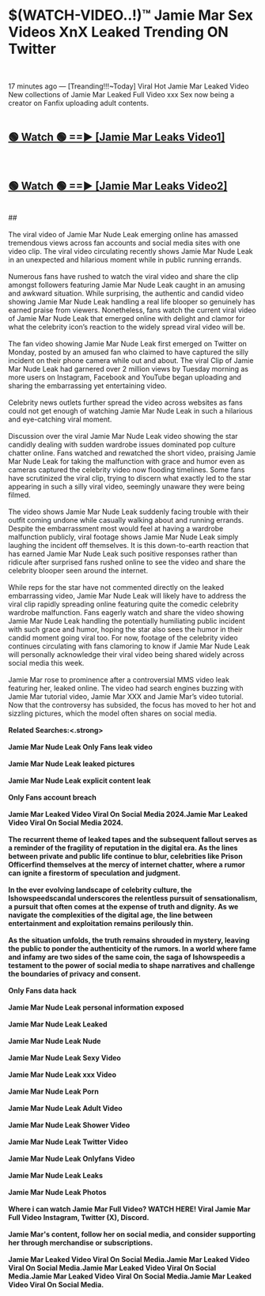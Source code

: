 # $(WATCH-VIDEO..!)™ Jamie Mar Sex Videos XnX Leaked Trending ON Twitter<br>
<br>

17 minutes ago — [Treanding!!!~Today] Viral Hot Jamie Mar Leaked Video New collections of Jamie Mar Leaked Full Video xxx Sex now being a creator on Fanfix uploading adult contents.
<br>
 <br>

##  <a href="https://best2vid.blogspot.com?title=Jamie_Mar">🟢 Watch 🟢 ==► [Jamie Mar Leaks Video1]</a><br>
  <br>

##  <a href="https://best2vid.blogspot.com?title=Jamie_Mar">🟢 Watch 🟢 ==► [Jamie Mar Leaks Video2]</a><br>
  <br>
  ##
  <br>
  <br>
The viral video of Jamie Mar Nude Leak emerging online has amassed tremendous views across fan accounts and social media sites with one video clip. The viral video circulating recently shows Jamie Mar Nude Leak in an unexpected and hilarious moment while in public running errands.
<br><br>
Numerous fans have rushed to watch the viral video and share the clip amongst followers featuring Jamie Mar Nude Leak caught in an amusing and awkward situation. While surprising, the authentic and candid video showing Jamie Mar Nude Leak handling a real life blooper so genuinely has earned praise from viewers. Nonetheless, fans watch the current viral video of Jamie Mar Nude Leak that emerged online with delight and clamor for what the celebrity icon’s reaction to the widely spread viral video will be.
<br><br>
The fan video showing Jamie Mar Nude Leak first emerged on Twitter on Monday, posted by an amused fan who claimed to have captured the silly incident on their phone camera while out and about. The viral Clip of Jamie Mar Nude Leak had garnered over 2 million views by Tuesday morning as more users on Instagram, Facebook and YouTube began uploading and sharing the embarrassing yet entertaining video.
<br><br>
Celebrity news outlets further spread the video across websites as fans could not get enough of watching Jamie Mar Nude Leak in such a hilarious and eye-catching viral moment.
<br><br>
Discussion over the viral Jamie Mar Nude Leak video showing the star candidly dealing with sudden wardrobe issues dominated pop culture chatter online. Fans watched and rewatched the short video, praising Jamie Mar Nude Leak for taking the malfunction with grace and humor even as cameras captured the celebrity video now flooding timelines. Some fans have scrutinized the viral clip, trying to discern what exactly led to the star appearing in such a silly viral video, seemingly unaware they were being filmed.
<br><br>
The video shows Jamie Mar Nude Leak suddenly facing trouble with their outfit coming undone while casually walking about and running errands. Despite the embarrassment most would feel at having a wardrobe malfunction publicly, viral footage shows Jamie Mar Nude Leak simply laughing the incident off themselves. It is this down-to-earth reaction that has earned Jamie Mar Nude Leak such positive responses rather than ridicule after surprised fans rushed online to see the video and share the celebrity blooper seen around the internet.
<br><br>
While reps for the star have not commented directly on the leaked embarrassing video, Jamie Mar Nude Leak will likely have to address the viral clip rapidly spreading online featuring quite the comedic celebrity wardrobe malfunction. Fans eagerly watch and share the video showing Jamie Mar Nude Leak handling the potentially humiliating public incident with such grace and humor, hoping the star also sees the humor in their candid moment going viral too. For now, footage of the celebrity video continues circulating with fans clamoring to know if Jamie Mar Nude Leak will personally acknowledge their viral video being shared widely across social media this week.
<br><br>
Jamie Mar rose to prominence after a controversial MMS video leak featuring her, leaked online. The video had search engines buzzing with Jamie Mar tutorial video, Jamie Mar XXX and Jamie Mar’s video tutorial. Now that the controversy has subsided, the focus has moved to her hot and sizzling pictures, which the model often shares on social media.
<br><br>
<strong>Related Searches:<.strong>
<br><br>
Jamie Mar Nude Leak Only Fans leak video
<br><br>
Jamie Mar Nude Leak leaked pictures
<br><br>
Jamie Mar Nude Leak explicit content leak
<br><br>
Only Fans account breach
<br><br>
Jamie Mar Leaked Video Viral On Social Media 2024.Jamie Mar Leaked Video Viral On Social Media 2024.
<br><br>
The recurrent theme of leaked tapes and the subsequent fallout serves as a reminder of the fragility of reputation in the digital era. As the lines between private and public life continue to blur, celebrities like Prison Officerfind themselves at the mercy of internet chatter, where a rumor can ignite a firestorm of speculation and judgment.
<br><br>
In the ever evolving landscape of celebrity culture, the Ishowspeedscandal underscores the relentless pursuit of sensationalism, a pursuit that often comes at the expense of truth and dignity. As we navigate the complexities of the digital age, the line between entertainment and exploitation remains perilously thin.
<br><br>
As the situation unfolds, the truth remains shrouded in mystery, leaving the public to ponder the authenticity of the rumors. In a world where fame and infamy are two sides of the same coin, the saga of Ishowspeedis a testament to the power of social media to shape narratives and challenge the boundaries of privacy and consent.
<br><br>
Only Fans data hack
<br><br>
Jamie Mar Nude Leak personal information exposed
<br><br>
Jamie Mar Nude Leak Leaked
<br><br>
Jamie Mar Nude Leak Nude
<br><br>
Jamie Mar Nude Leak Sexy Video
<br><br>
Jamie Mar Nude Leak xxx Video
<br><br>
Jamie Mar Nude Leak Porn
<br><br>
Jamie Mar Nude Leak Adult Video
<br><br>
Jamie Mar Nude Leak Shower Video
<br><br>
Jamie Mar Nude Leak Twitter Video
<br><br>
Jamie Mar Nude Leak Onlyfans Video
<br><br>
Jamie Mar Nude Leak Leaks
<br><br>
Jamie Mar Nude Leak Photos
<br><br>
Where i can watch Jamie Mar Full Video? WATCH HERE! Viral Jamie Mar Full Video Instagram, Twitter (X), Discord.
<br><br>
Jamie Mar's content, follow her on social media, and consider supporting her through merchandise or subscriptions.
<br><br>
Jamie Mar Leaked Video Viral On Social Media.Jamie Mar Leaked Video Viral On Social Media.Jamie Mar Leaked Video Viral On Social Media.Jamie Mar Leaked Video Viral On Social Media.Jamie Mar Leaked Video Viral On Social Media.